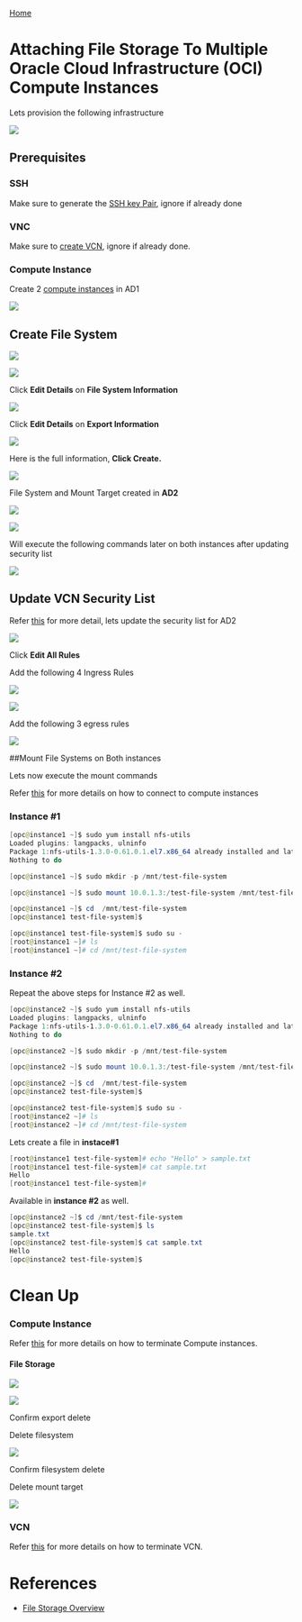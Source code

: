[Home](../README.md)

# Attaching File Storage To Multiple Oracle Cloud Infrastructure (OCI) Compute Instances

Lets provision the following infrastructure

![](../resources/fs-infrastructure.png)

## Prerequisites

### SSH

Make sure to generate the [SSH key Pair](GeneratingSshKey.md), ignore if already done

### VNC

Make sure to [create VCN](CreatingVCN.md), ignore if already done.

### Compute Instance

Create 2 [compute instances](CreatingComputeInstance.md) in AD1


![](../resources/fs-ci.png)


## Create File System

![](../resources/fs-navigate.png)

![](../resources/fs-click-create.png)


Click **Edit Details** on **File System Information**

![](../resources/fs-create-name.png)

Click **Edit Details** on **Export Information**

![](../resources/fs-create-export-info.png)

Here is the full information, **Click Create.**

![](../resources/fs-create-details.png)


File System and Mount Target created in **AD2**

![](../resources/fs-created.png)


![](../resources/fs-mount-commands.png)


Will execute the following commands later on both instances after updating security list

![](../resources/fs-mount-commands-info.png)


## Update VCN Security List

Refer [this](https://docs.cloud.oracle.com/iaas/Content/File/Tasks/securitylistsfilestorage.htm) for more detail, lets update the security list for AD2

![](../resources/fs-subnet-ad2.png)

Click **Edit All Rules**

Add the following 4 Ingress Rules

![](../resources/fs-3-ingress-rules.png)

![](../resources/fs-4th-ingress-rules.png)

Add the following 3 egress rules

![](../resources/fs-egress-rules.png)



##Mount File Systems on Both instances

Lets now execute the mount commands

Refer [this](CreatingComputeInstance.md#connecting-to-provisioned-instance)  for more details on how to connect to compute instances


### Instance #1

```Powershell
[opc@instance1 ~]$ sudo yum install nfs-utils
Loaded plugins: langpacks, ulninfo
Package 1:nfs-utils-1.3.0-0.61.0.1.el7.x86_64 already installed and latest version
Nothing to do
```

```Powershell
[opc@instance1 ~]$ sudo mkdir -p /mnt/test-file-system
```

```Powershell
[opc@instance1 ~]$ sudo mount 10.0.1.3:/test-file-system /mnt/test-file-system
```

```Powershell
[opc@instance1 ~]$ cd  /mnt/test-file-system
[opc@instance1 test-file-system]$
```

```Powershell
[opc@instance1 test-file-system]$ sudo su -
[root@instance1 ~]# ls
[root@instance1 ~]# cd /mnt/test-file-system
```

### Instance #2

Repeat the above steps for Instance #2 as well.

```Powershell
[opc@instance2 ~]$ sudo yum install nfs-utils
Loaded plugins: langpacks, ulninfo
Package 1:nfs-utils-1.3.0-0.61.0.1.el7.x86_64 already installed and latest version
Nothing to do
```

```Powershell
[opc@instance2 ~]$ sudo mkdir -p /mnt/test-file-system
```

```Powershell
[opc@instance2 ~]$ sudo mount 10.0.1.3:/test-file-system /mnt/test-file-system
```

```Powershell
[opc@instance2 ~]$ cd  /mnt/test-file-system
[opc@instance2 test-file-system]$
```

```Powershell
[opc@instance2 test-file-system]$ sudo su -
[root@instance2 ~]# ls
[root@instance2 ~]# cd /mnt/test-file-system
```


Lets create a file in **instace#1**

```Powershell
[root@instance1 test-file-system]# echo "Hello" > sample.txt
[root@instance1 test-file-system]# cat sample.txt
Hello
[root@instance1 test-file-system]#
```

Available in **instance #2** as well.

```Powershell
[opc@instance2 ~]$ cd /mnt/test-file-system
[opc@instance2 test-file-system]$ ls
sample.txt
[opc@instance2 test-file-system]$ cat sample.txt
Hello
[opc@instance2 test-file-system]$
```


# Clean Up 

### Compute Instance

Refer [this](CreatingComputeInstance.md#termination) for more details on how to terminate Compute instances.

#### File Storage

![](../resources/fs-click-file-system.png)


![](../resources/fs-click-delete-export.png)

Confirm export delete


Delete filesystem

![](../resources/fs-click-delete.png)

Confirm filesystem delete

Delete mount target

![](../resources/fs-click-delete-mt.png)

### VCN

Refer [this](CreatingVCN.md#terminating-vcn) for more details on how to terminate VCN.


# References
* [File Storage Overview](https://docs.cloud.oracle.com/iaas/Content/File/Concepts/filestorageoverview.htm)
